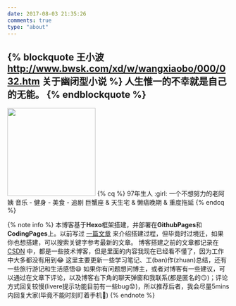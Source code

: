 ```yaml
---
date: 2017-08-03 21:35:26
comments: true
type: "about"
---
```


{% blockquote 王小波 http://www.bwsk.com/xd/w/wangxiaobo/000/032.htm 关于幽闭型小说 %}
人生惟一的不幸就是自己的无能。
{% endblockquote %}
---
<!-- <img src="https://i.loli.net/2021/07/03/6XYkWHefnZ85hql.jpg" width="200" height="200"> -->
<img src="https://i.loli.net/2021/08/03/93kctmnIgVCifEb.jpg" width="200" height="200">
{% cq %}
97年生人 :girl:
一个不想努力的老阿姨
音乐 - 健身 - 美食 - 追剧
巨蟹座 & 天生宅 & 懒癌晚期 & 重度拖延
{% endcq %}

{% note info %}
本博客基于**Hexo**框架搭建，并部署在**GithubPages**和**CodingPages**上。以前写过 [一篇文章](http://jmyblog.top/Hexo-GithubPages-CodingPages%E6%90%AD%E5%BB%BA%E8%87%AA%E5%B7%B1%E7%9A%84%E4%B8%AA%E4%BA%BA%E5%8D%9A%E5%AE%A2/#more) 来介绍搭建过程，但毕竟时过境迁，如果你也想搭建，可以搜索关键字参考最新的文章。
博客搭建之前的文章都记录在 [CSDN](https://blog.csdn.net/summy_j) 中，都是一些技术博客，但是里面的内容我现在已经看不懂了，因为工作中大多都没有用到:joy:
这里主要更新一些学习笔记、工(ban)作(zhuan)总结，还有一些旅行游记和生活感悟:laughing:
如果你有问题想问博主，或者对博客有一些建议，可以通过在文章下评论，以及博客右下角的聊天弹窗和我联系(都是匿名的:smirk:)；评论方式回复较慢(livere提示功能目前有一些bug:worried:)，所以推荐后者，我会尽量5mins内回复大家(毕竟不能时刻盯着手机🙈)
{% endnote %}
